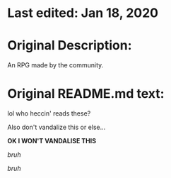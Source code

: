 # Last edited: Jan 18, 2020	

# Original Description:
An RPG made by the community.


# Original README.md text:
lol who heccin' reads these?

Also don't vandalize this or else...

**OK I WON'T VANDALISE THIS**

*bruh*

*bruh*
